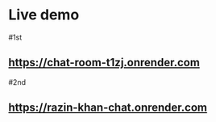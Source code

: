 # Live demo
#1st
## https://chat-room-t1zj.onrender.com
#2nd 
## https://razin-khan-chat.onrender.com
